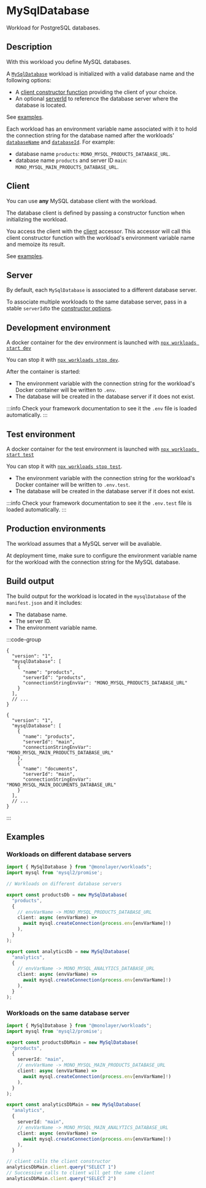 # MySqlDatabase

Workload for PostgreSQL databases.

## Description

With this workload you define MySQL databases.

A [`MySqlDatabase`](./../reference/api/main/classes/MySqlDatabase.md) workload is initialized with a valid database name and the following options:

- A [client constructor function](./../reference/api/main/interfaces/DatabaseOptions.md#properties) providing the client of your choice.
- An optional [serverId](./../reference/api/main/interfaces/DatabaseOptions.md#properties) to reference the database server where the database is located.

See [examples](#examples).

Each workload has an environment variable name associated with it to hold the connection
string for the database named after the workloads' [`databaseName`](./../reference/api/main/classes/MySqlDatabase.md#properties) and [`databaseId`](./../reference/api/main/classes/MySqlDatabase.md#databaseid). For example:

- database name `products`: `MONO_MYSQL_PRODUCTS_DATABASE_URL`.
- database name `products` and server ID `main`: `MONO_MYSQL_MAIN_PRODUCTS_DATABASE_URL`.

## Client

You can use **any** MySQL database client with the workload.

The database client is defined by passing a constructor function when initializing the workload.

You access the client with the [client](./../reference/api/main/classes/MySqlDatabase.md#client) accessor. This accessor will call this client constructor function with the workload's environment variable name and memoize its result.

See [examples](#examples).

## Server

By default, each `MySqlDatabase` is associated to a different database server.

To associate multiple workloads to the same database server, pass in a stable `serverId`to the [constructor options](./../reference/api/main/classes/MySqlDatabase.md#constructors).

## Development environment

A docker container for the dev environment is launched with [`npx workloads start dev`](./../reference/cli/start-dev.md)

You can stop it with [`npx workloads stop dev`](./../reference/cli/stop-dev.md).

After the container is started:

- The environment variable with the connection string for the workload's Docker container
will be written to `.env`.
- The database will be created in the database server if it does not exist.

:::info
Check your framework documentation to see it the `.env` file is loaded automatically.
:::

## Test environment

A docker container for the test environment is launched with [`npx workloads start test`](./../reference/cli/start-test.md)

You can stop it with [`npx workloads stop test`](./../reference/cli/stop-test.md).

- The environment variable with the connection string for the workload's Docker container
will be written to `.env.test`.
- The database will be created in the database server if it does not exist.

:::info
Check your framework documentation to see it the `.env.test` file is loaded automatically.
:::

## Production environments

The workload assumes that a MySQL server will be avaliable.

At deployment time, make sure to configure the environment variable name for the workload
with the connection string for the MySQL database.

## Build output

The build output for the workload is located in the `mysqlDatabase` of the `manifest.json`
and it includes:

- The database name.
- The server ID.
- The environment variable name.

:::code-group

```json[Workload without a serverId]
{
  "version": "1",
  "mysqlDatabase": [
    {
      "name": "products",
      "serverId": "products",
      "connectionStringEnvVar": "MONO_MYSQL_PRODUCTS_DATABASE_URL"
    }
  ],
  // ...
}
```

```json[Multiple workloads with the same serverId]
{
  "version": "1",
  "mysqlDatabase": [
    {
      "name": "products",
      "serverId": "main",
      "connectionStringEnvVar": "MONO_MYSQL_MAIN_PRODUCTS_DATABASE_URL"
    },
    {
      "name": "documents",
      "serverId": "main",
      "connectionStringEnvVar": "MONO_MYSQL_MAIN_DOCUMENTS_DATABASE_URL"
    }
  ],
  // ...
}
```

:::

## Examples

### Workloads on different database servers

```ts
import { MySqlDatabase } from "@monolayer/workloads";
import mysql from 'mysql2/promise';

// Workloads on different database servers

export const productsDb = new MySqlDatabase(
  "products",
  {
    // envVarName -> MONO_MYSQL_PRODUCTS_DATABASE_URL
    client: async (envVarName) =>
      await mysql.createConnection(process.env[envVarName]!)
    ),
  }
);

export const analyticsDb = new MySqlDatabase(
  "analytics",
  {
    // envVarName -> MONO_MYSQL_ANALYTICS_DATABASE_URL
    client: async (envVarName) =>
      await mysql.createConnection(process.env[envVarName]!)
    ),
  }
);
```

### Workloads on the same database server

```ts
import { MySqlDatabase } from "@monolayer/workloads";
import mysql from 'mysql2/promise';

export const productsDbMain = new MySqlDatabase(
  "products",
  {
    serverId: "main",
    // envVarName -> MONO_MYSQL_MAIN_PRODUCTS_DATABASE_URL
    client: async (envVarName) =>
      await mysql.createConnection(process.env[envVarName]!)
    ),
  }
);

export const analyticsDbMain = new MySqlDatabase(
  "analytics",
  {
    serverId: "main",
    // envVarName -> MONO_MYSQL_MAIN_ANALYTICS_DATABASE_URL
    client: async (envVarName) =>
      await mysql.createConnection(process.env[envVarName]!)
    ),
  }

// client calls the client constructor
analyticsDbMain.client.query("SELECT 1")
// Successive calls to client will get the same client
analyticsDbMain.client.query("SELECT 2")
```
